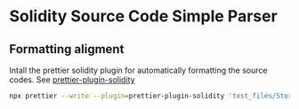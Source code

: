 # Solidity Source Code Simple Parser


## Formatting aligment
Intall the prettier solidity plugin for automatically formatting the source codes. See [prettier-plugin-solidity](https://github.com/prettier-solidity/prettier-plugin-solidity)

```bash
npx prettier --write --plugin=prettier-plugin-solidity 'test_files/Storage.sol'
```